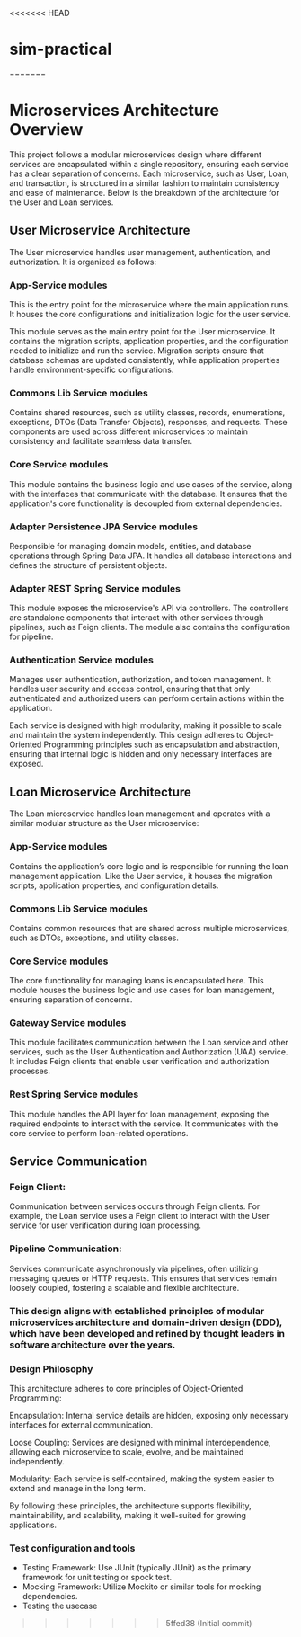 <<<<<<< HEAD
# sim-practical
=======
# Microservices Architecture Overview #

This project follows a modular microservices design where different services are encapsulated within a single
repository,
ensuring each service has a clear separation of concerns. Each microservice, such as User, Loan, and transaction,
is structured in a similar fashion to maintain consistency and ease of maintenance.
Below is the breakdown of the architecture for the User and Loan services.

## User Microservice Architecture ##

The User microservice handles user management, authentication, and authorization. It is organized as follows:

### App-Service modules

This is the entry point for the microservice where the main application runs.
It houses the core configurations and initialization logic for the user service.

This module serves as the main entry point for the User microservice. It contains the
migration scripts, application properties, and the configuration needed to initialize and run the service. Migration
scripts
ensure that database schemas are updated consistently, while application properties handle environment-specific
configurations.

### Commons Lib Service modules

Contains shared resources, such as utility classes, records, enumerations, exceptions, DTOs (Data Transfer Objects),
responses,
and requests. These components are used across different microservices to maintain consistency and facilitate seamless
data transfer.

### Core Service modules

This module contains the business logic and use cases of the service, along with the interfaces that communicate
with the database. It ensures that the application's core functionality is decoupled from external dependencies.

### Adapter Persistence JPA Service modules

Responsible for managing domain models, entities, and database operations through Spring Data JPA. It handles all
database
interactions and defines the structure of persistent objects.

### Adapter REST Spring Service modules

This module exposes the microservice's API via controllers. The controllers are standalone components
that interact with other services through pipelines, such as Feign clients. The module also contains the configuration
for pipeline.

### Authentication Service modules

Manages user authentication, authorization, and token management. It handles user security and access control, ensuring
that
that only authenticated and authorized users can perform certain actions within the application.

Each service is designed with high modularity, making it possible to scale and maintain the system independently.
This design adheres to Object-Oriented Programming principles such as encapsulation and abstraction,
ensuring that internal logic is hidden and only necessary interfaces are exposed.

## Loan Microservice Architecture ##

The Loan microservice handles loan management and operates with a similar modular structure as the User microservice:

### App-Service modules

Contains the application’s core logic and is responsible for running the loan management application.
Like the User service, it houses the migration scripts, application properties, and configuration details.

### Commons Lib Service modules

Contains common resources that are shared across multiple microservices, such as DTOs, exceptions, and utility classes.

### Core Service modules

The core functionality for managing loans is encapsulated here.
This module houses the business logic and use cases for loan management, ensuring separation of concerns.

### Gateway Service modules

This module facilitates communication between the Loan service and other services, such as the User Authentication and
Authorization (UAA) service. It includes Feign clients that enable user verification and authorization processes.

### Rest Spring Service modules

This module handles the API layer for loan management, exposing the required endpoints to interact with the service.
It communicates with the core service to perform loan-related operations.

## Service Communication

### Feign Client:

Communication between services occurs through Feign clients.
For example, the Loan service uses a Feign client to interact with the User service for user verification during loan
processing.

### Pipeline Communication:

Services communicate asynchronously via pipelines, often utilizing messaging queues or HTTP requests.
This ensures that services remain loosely coupled, fostering a scalable and flexible architecture.

### This design aligns with established principles of modular microservices architecture and domain-driven design (DDD), which have been developed and refined by thought leaders in software architecture over the years.

### Design Philosophy

This architecture adheres to core principles of Object-Oriented Programming:

Encapsulation: Internal service details are hidden, exposing only necessary interfaces for external communication.

Loose Coupling: Services are designed with minimal interdependence, allowing each microservice to scale, evolve, and be
maintained independently.

Modularity: Each service is self-contained, making the system easier to extend and manage in the long term.

By following these principles, the architecture supports flexibility, maintainability, and scalability, making it
well-suited for growing applications.

### Test configuration and tools

* Testing Framework: Use JUnit (typically JUnit) as the primary framework for unit testing or spock test.
* Mocking Framework: Utilize Mockito or similar tools for mocking dependencies.
* Testing the usecase

>>>>>>> 5ffed38 (Initial commit)
